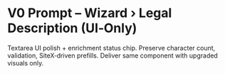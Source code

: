 # V0 Prompt – Wizard › Legal Description (UI‑Only)

Textarea UI polish + enrichment status chip. Preserve character count, validation, SiteX‑driven prefills. Deliver same component with upgraded visuals only.
